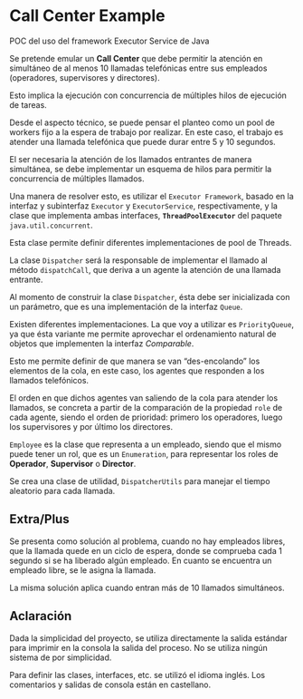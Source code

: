 # Call Center Example

POC del uso del framework Executor Service de Java

Se pretende emular un **Call Center** que debe permitir la atención en simultáneo de al menos 10 llamadas telefónicas entre sus empleados  (operadores, supervisores y directores). 

Esto implica la ejecución con concurrencia de múltiples hilos de ejecución de tareas.

Desde el aspecto técnico, se puede pensar el planteo como un pool de workers fijo a la espera de trabajo por realizar. En este caso, el trabajo es atender una llamada telefónica que puede durar entre 5 y 10 segundos.

El ser necesaria la atención de los llamados entrantes de manera simultánea, se debe implementar un esquema de hilos para permitir la concurrencia de múltiples llamados.

Una manera de resolver esto, es utilizar el `Executor Framework`, basado en la interfaz y subinterfaz `Executor` y `ExecutorService`, respectivamente, y la clase que implementa ambas interfaces, **`ThreadPoolExecutor`** del paquete `java.util.concurrent`.

Esta clase permite definir diferentes implementaciones de pool de Threads.

La clase `Dispatcher` será la responsable de implementar el llamado al método `dispatchCall`, que deriva a un agente la atención de una llamada entrante.

Al momento de construir la clase `Dispatcher`, ésta debe ser inicializada con un parámetro, que es una implementación de la interfaz `Queue`.

Existen diferentes implementaciones. La que voy a utilizar es `PriorityQueue`, ya que ésta variante me permite aprovechar el ordenamiento natural de objetos que implementen la interfaz *Comparable*. 

Esto me permite definir de que manera se van “des-encolando” los elementos de la cola, en este caso, los agentes que responden a los llamados telefónicos. 

El orden en que dichos agentes van saliendo de la cola para atender los llamados, se concreta a partir de la comparación de la propiedad `role` de cada agente, siendo el orden de prioridad:  primero los operadores, luego los supervisores y por último los directores.

`Employee` es la clase que representa a un empleado, siendo que el mismo puede tener un rol, que es un `Enumeration`, para representar los roles de **Operador**, **Supervisor** o **Director**.

Se crea una clase de utilidad, `DispatcherUtils` para manejar el tiempo aleatorio para cada llamada.

## Extra/Plus

Se presenta como solución al problema, cuando no hay empleados libres, que la llamada quede en un ciclo de espera, donde se comprueba cada 1 segundo si se ha liberado algún empleado. En cuanto se encuentra un empleado libre, se le asigna la llamada.

La misma solución aplica cuando entran más de 10 llamados simultáneos.

## Aclaración

Dada la simplicidad del proyecto, se utiliza directamente la salida estándar para imprimir en la consola la salida del proceso. No se utiliza ningún sistema de por simplicidad.

Para definir las clases, interfaces, etc. se utilizó el idioma inglés. Los comentarios y salidas de consola están en castellano. 

